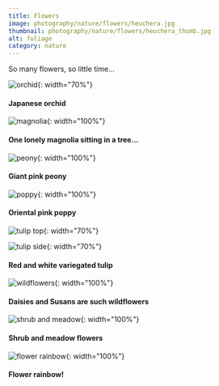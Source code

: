 ```yaml
---
title: Flowers
image: photography/nature/flowers/heuchera.jpg
thumbnail: photography/nature/flowers/heuchera_thumb.jpg
alt: foliage
category: nature
---
```


So many flowers, so little time...

![orchid](./assets/img/photography/nature/flowers/orchid.jpg){: width="70%"}

#### Japanese orchid

![magnolia](./assets/img/photography/nature/flowers/magnolia.jpg){: width="100%"}

#### One lonely magnolia sitting in a tree...

![peony](./assets/img/photography/nature/flowers/peony.jpg){: width="100%"}

#### Giant pink peony

![poppy](./assets/img/photography/nature/flowers/poppy.jpg){: width="100%"}

#### Oriental pink poppy

![tulip top](./assets/img/photography/nature/flowers/tulip_top.jpg){: width="70%"}

![tulip side](./assets/img/photography/nature/flowers/tulip_side.jpg){: width="70%"}

#### Red and white variegated tulip

![wildflowers](./assets/img/photography/nature/flowers/wildflowers.jpg){: width="100%"}

#### Daisies and Susans are such wildflowers

![shrub and meadow](./assets/img/photography/nature/flowers/shrub_meadow.jpg){: width="100%"}

#### Shrub and meadow flowers

![flower rainbow](./assets/img/photography/nature/flowers/flower_rainbow.jpg){: width="100%"}

#### Flower rainbow!
